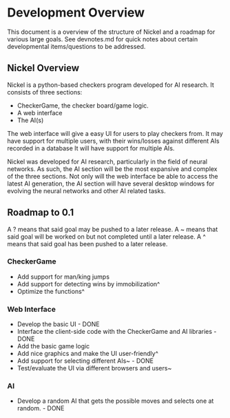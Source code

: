 # Development Overview

This document is a overview of the structure of Nickel and a
roadmap for various large goals. See devnotes.md for quick notes
about certain developmental items/questions to be addressed.

## Nickel Overview

Nickel is a python-based checkers program developed for AI
research. It consists of three sections:

* CheckerGame, the checker board/game logic.
* A web interface
* The AI(s)

The web interface will give a easy UI for users to play checkers
from. It may have support for multiple users, with their
wins/losses against different AIs recorded in a database It 
will have support for multiple AIs.

Nickel was developed for AI research, particularly in the field
of neural networks. As such, the AI section will be the most
expansive and complex of the three sections. Not only will
the web interface be able to access the latest AI generation,
the AI section will have several desktop windows for evolving the
neural networks and other AI related tasks.

## Roadmap to 0.1

A ? means that said goal may be pushed to a later release.
A ~ means that said goal will be worked on but not completed
until a later release. A ^ means that said goal has been pushed
to a later release.

### CheckerGame

* Add support for man/king jumps
* Add support for detecting wins by immobilization^
* Optimize the functions^

### Web Interface

* Develop the basic UI - DONE
* Interface the client-side code with the CheckerGame and AI
libraries - DONE
* Add the basic game logic
* Add nice graphics and make the UI user-friendly^
* Add support for selecting different AIs~ - DONE
* Test/evaluate the UI via different browsers and users~

### AI

* Develop a random AI that gets the possible moves and selects
one at random. - DONE
